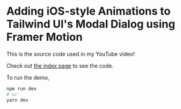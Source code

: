 # Adding iOS-style Animations to Tailwind UI's Modal Dialog using Framer Motion

This is the source code used in my YouTube video!



Check out [the index page](pages/index.js) to see the code.

To run the demo,

```bash
npm run dev
# or
yarn dev
```

